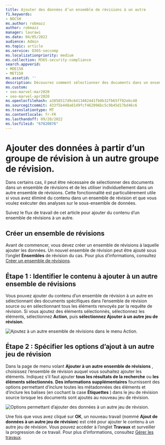 ```yaml
---
title: Ajouter des données d’un ensemble de révisions à un autre
f1.keywords:
- NOCSH
ms.author: robmazz
author: robmazz
manager: laurawi
ms.date: 04/05/2022
audience: Admin
ms.topic: article
ms.service: O365-seccomp
ms.localizationpriority: medium
ms.collection: M365-security-compliance
search.appverid:
- MOE150
- MET150
ms.assetid: ''
description: Découvrez comment sélectionner des documents dans un ensemble de révisions et les utiliser individuellement dans un autre ensemble dans un cas Microsoft Purview eDiscovery (Premium).
ms.custom:
- seo-marvel-mar2020
- seo-marvel-apr2020
ms.openlocfilehash: a3858517d9c6413482441fb0b32fb65ff02ebc48
ms.sourcegitcommit: 433f5b448a0149fcf462996bc5c9b45d17bd46c6
ms.translationtype: MT
ms.contentlocale: fr-FR
ms.lasthandoff: 09/20/2022
ms.locfileid: "67820876"
---
```

# <a name="add-data-to-a-review-set-from-another-review-set"></a>Ajouter des données à partir d’un groupe de révision à un autre groupe de révision.

Dans certains cas, il peut être nécessaire de sélectionner des documents dans un ensemble de révisions et de les utiliser individuellement dans un autre ensemble de révisions. Cette fonctionnalité est particulièrement utile si vous avez éliminé du contenu dans un ensemble de révision et que vous voulez exécuter des analyses sur le sous-ensemble de données.

Suivez le flux de travail de cet article pour ajouter du contenu d’un ensemble de révisions à un autre.

## <a name="create-a-review-set"></a>Créer un ensemble de révisions

Avant de commencer, vous devez créer un ensemble de révisions à laquelle ajouter les données.  Un nouvel ensemble de révision peut être ajouté sous l’onglet **Ensembles** de révision du cas. Pour plus d’informations, consultez [Créer un ensemble de révisions](managing-review-sets.md#create-a-review-set).

## <a name="step-1-identify-content-to-add-to-another-review-set"></a>Étape 1 : Identifier le contenu à ajouter à un autre ensemble de révisions

Vous pouvez ajouter du contenu d’un ensemble de révision à un autre en sélectionnant des documents spécifiques dans l’ensemble de révision source ou en sélectionnant tous les éléments renvoyés par la requête de révision. Si vous ajoutez des éléments sélectionnés, sélectionnez les éléments, sélectionnez **Action**, puis **sélectionnez Ajouter à un autre jeu de révision**.

![Ajoutez à un autre ensemble de révisions dans le menu Action.](../media/64f2a4d4-eba3-4ab3-a3ba-d519feea3142.png)

## <a name="step-2-specify-options-for-adding-to-another-review-set"></a>Étape 2 : Spécifier les options d’ajout à un autre jeu de révision

Dans la page de menu volant **Ajouter à un autre ensemble de révisions** , choisissez l’ensemble de révision auquel vous souhaitez ajouter les éléments. Indiquez s’il faut ajouter **tous les résultats de la recherche** ou **les éléments sélectionnés**.  **Des informations supplémentaires** fournissent des options permettant d’inclure toutes les métadonnées des éléments et d’inclure les balises (en cochant la case **Étiquettes** ) dans le jeu de révision source lorsque les documents sont ajoutés au nouveau jeu de révision.  

![Options permettant d’ajouter des données à un autre jeu de révision.](../media/6440ee44-68fd-44d7-b43a-3a477345525c.png)

Une fois que vous avez cliqué sur **OK**, un nouveau travail (nommé **Ajout de données à un autre jeu de révision**) est créé pour ajouter le contenu à un autre jeu de révision. Vous pouvez accéder à l’onglet **Travaux** et surveiller la progression de ce travail. Pour plus d’informations, consultez [Gérer les travaux](managing-jobs-ediscovery20.md).
